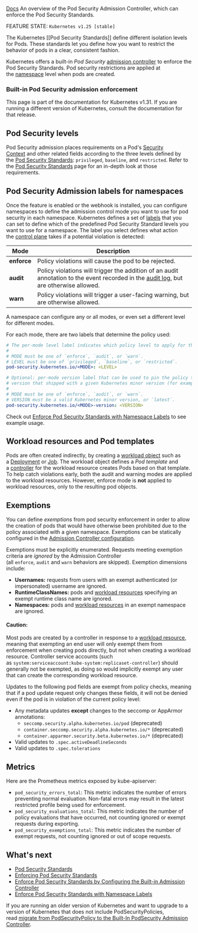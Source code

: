 [Docs](https://kubernetes.io/docs/concepts/security/pod-security-admission/)
An overview of the Pod Security Admission Controller, which can enforce the Pod Security Standards.

FEATURE STATE: `Kubernetes v1.25 [stable]`

The Kubernetes [[Pod Security Standards]] define different isolation levels for Pods. These standards let you define how you want to restrict the behavior of pods in a clear, consistent fashion.

Kubernetes offers a built-in _Pod Security_ [admission controller](https://kubernetes.io/docs/reference/access-authn-authz/admission-controllers/) to enforce the Pod Security Standards. Pod security restrictions are applied at the [namespace](https://kubernetes.io/docs/concepts/overview/working-with-objects/namespaces) level when pods are created.

### Built-in Pod Security admission enforcement[](https://kubernetes.io/docs/concepts/security/pod-security-admission/#built-in-pod-security-admission-enforcement)

This page is part of the documentation for Kubernetes v1.31. If you are running a different version of Kubernetes, consult the documentation for that release.

## Pod Security levels[](https://kubernetes.io/docs/concepts/security/pod-security-admission/#pod-security-levels)

Pod Security admission places requirements on a Pod's [Security Context](https://kubernetes.io/docs/tasks/configure-pod-container/security-context/) and other related fields according to the three levels defined by the [Pod Security Standards](https://kubernetes.io/docs/concepts/security/pod-security-standards/): `privileged`, `baseline`, and `restricted`. Refer to the [Pod Security Standards](https://kubernetes.io/docs/concepts/security/pod-security-standards/) page for an in-depth look at those requirements.

## Pod Security Admission labels for namespaces[](https://kubernetes.io/docs/concepts/security/pod-security-admission/#pod-security-admission-labels-for-namespaces)

Once the feature is enabled or the webhook is installed, you can configure namespaces to define the admission control mode you want to use for pod security in each namespace. Kubernetes defines a set of [labels](https://kubernetes.io/docs/concepts/overview/working-with-objects/labels) that you can set to define which of the predefined Pod Security Standard levels you want to use for a namespace. The label you select defines what action the [control plane](https://kubernetes.io/docs/reference/glossary/?all=true#term-control-plane) takes if a potential violation is detected:

|Mode|Description|
|---|---|
|**enforce**|Policy violations will cause the pod to be rejected.|
|**audit**|Policy violations will trigger the addition of an audit annotation to the event recorded in the [audit log](https://kubernetes.io/docs/tasks/debug/debug-cluster/audit/), but are otherwise allowed.|
|**warn**|Policy violations will trigger a user-facing warning, but are otherwise allowed.|

A namespace can configure any or all modes, or even set a different level for different modes.

For each mode, there are two labels that determine the policy used:

```yaml
# The per-mode level label indicates which policy level to apply for the mode.
#
# MODE must be one of `enforce`, `audit`, or `warn`.
# LEVEL must be one of `privileged`, `baseline`, or `restricted`.
pod-security.kubernetes.io/<MODE>: <LEVEL>

# Optional: per-mode version label that can be used to pin the policy to the
# version that shipped with a given Kubernetes minor version (for example v1.31).
#
# MODE must be one of `enforce`, `audit`, or `warn`.
# VERSION must be a valid Kubernetes minor version, or `latest`.
pod-security.kubernetes.io/<MODE>-version: <VERSION>
```

Check out [Enforce Pod Security Standards with Namespace Labels](https://kubernetes.io/docs/tasks/configure-pod-container/enforce-standards-namespace-labels/) to see example usage.

## Workload resources and Pod templates[](https://kubernetes.io/docs/concepts/security/pod-security-admission/#workload-resources-and-pod-templates)

Pods are often created indirectly, by creating a [workload object](https://kubernetes.io/docs/concepts/workloads/controllers/) such as a [Deployment](https://kubernetes.io/docs/concepts/workloads/controllers/deployment/) or [Job](https://kubernetes.io/docs/concepts/workloads/controllers/job/). The workload object defines a _Pod template_ and a [controller](https://kubernetes.io/docs/concepts/architecture/controller/) for the workload resource creates Pods based on that template. To help catch violations early, both the audit and warning modes are applied to the workload resources. However, enforce mode is **not** applied to workload resources, only to the resulting pod objects.

## Exemptions[](https://kubernetes.io/docs/concepts/security/pod-security-admission/#exemptions)

You can define _exemptions_ from pod security enforcement in order to allow the creation of pods that would have otherwise been prohibited due to the policy associated with a given namespace. Exemptions can be statically configured in the [Admission Controller configuration](https://kubernetes.io/docs/tasks/configure-pod-container/enforce-standards-admission-controller/#configure-the-admission-controller).

Exemptions must be explicitly enumerated. Requests meeting exemption criteria are _ignored_ by the Admission Controller (all `enforce`, `audit` and `warn` behaviors are skipped). Exemption dimensions include:

- **Usernames:** requests from users with an exempt authenticated (or impersonated) username are ignored.
- **RuntimeClassNames:** pods and [workload resources](https://kubernetes.io/docs/concepts/security/pod-security-admission/#workload-resources-and-pod-templates) specifying an exempt runtime class name are ignored.
- **Namespaces:** pods and [workload resources](https://kubernetes.io/docs/concepts/security/pod-security-admission/#workload-resources-and-pod-templates) in an exempt namespace are ignored.

#### Caution:

Most pods are created by a controller in response to a [workload resource](https://kubernetes.io/docs/concepts/security/pod-security-admission/#workload-resources-and-pod-templates), meaning that exempting an end user will only exempt them from enforcement when creating pods directly, but not when creating a workload resource. Controller service accounts (such as `system:serviceaccount:kube-system:replicaset-controller`) should generally not be exempted, as doing so would implicitly exempt any user that can create the corresponding workload resource.

Updates to the following pod fields are exempt from policy checks, meaning that if a pod update request only changes these fields, it will not be denied even if the pod is in violation of the current policy level:

- Any metadata updates **except** changes to the seccomp or AppArmor annotations:
    - `seccomp.security.alpha.kubernetes.io/pod` (deprecated)
    - `container.seccomp.security.alpha.kubernetes.io/*` (deprecated)
    - `container.apparmor.security.beta.kubernetes.io/*` (deprecated)
- Valid updates to `.spec.activeDeadlineSeconds`
- Valid updates to `.spec.tolerations`

## Metrics[](https://kubernetes.io/docs/concepts/security/pod-security-admission/#metrics)

Here are the Prometheus metrics exposed by kube-apiserver:

- `pod_security_errors_total`: This metric indicates the number of errors preventing normal evaluation. Non-fatal errors may result in the latest restricted profile being used for enforcement.
- `pod_security_evaluations_total`: This metric indicates the number of policy evaluations that have occurred, not counting ignored or exempt requests during exporting.
- `pod_security_exemptions_total`: This metric indicates the number of exempt requests, not counting ignored or out of scope requests.

## What's next[](https://kubernetes.io/docs/concepts/security/pod-security-admission/#what-s-next)

- [Pod Security Standards](https://kubernetes.io/docs/concepts/security/pod-security-standards/)
- [Enforcing Pod Security Standards](https://kubernetes.io/docs/setup/best-practices/enforcing-pod-security-standards/)
- [Enforce Pod Security Standards by Configuring the Built-in Admission Controller](https://kubernetes.io/docs/tasks/configure-pod-container/enforce-standards-admission-controller/)
- [Enforce Pod Security Standards with Namespace Labels](https://kubernetes.io/docs/tasks/configure-pod-container/enforce-standards-namespace-labels/)

If you are running an older version of Kubernetes and want to upgrade to a version of Kubernetes that does not include PodSecurityPolicies, read [migrate from PodSecurityPolicy to the Built-In PodSecurity Admission Controller](https://kubernetes.io/docs/tasks/configure-pod-container/migrate-from-psp/).